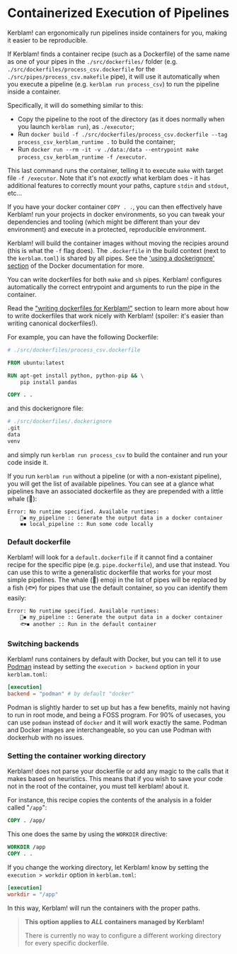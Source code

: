 # Containerized Execution of Pipelines
Kerblam! can ergonomically run pipelines inside containers for you, making it
easier to be reproducible.

If Kerblam! finds a container recipe (such as a Dockerfile) of the same name
as one of your pipes in the `./src/dockerfiles/` folder
(e.g. `./src/dockerfiles/process_csv.dockerfile` for the `./src/pipes/process_csv.makefile` pipe),
it will use it automatically when you execute a pipeline (e.g. `kerblam run process_csv`)
to run the pipeline inside a container.

Specifically, it will do something similar to this:
- Copy the pipeline to the root of the directory (as it does normally when you
  launch `kerblam run`), as `./executor`;
- Run `docker build -f ./src/dockerfiles/process_csv.dockerfile --tag process_csv_kerblam_runtime .` to build the container;
- Run `docker run --rm -it -v ./data:/data --entrypoint make process_csv_kerblam_runtime -f /executor`.

This last command runs the container, telling it to execute `make` with
target file `-f /executor`.
Note that it's not *exactly* what kerblam does - it has additional features
to correctly mount your paths, capture `stdin` and `stdout`, etc...

If you have your docker container `COPY . .`, you can then effectively have
Kerblam! run your projects in docker environments, so you can tweak your
dependencies and tooling (which might be different than your dev environment)
and execute in a protected, reproducible environment.

Kerblam! will build the container images without moving the recipies around
(this is what the `-f` flag does).
The `.dockerfile` in the build context (next to the `kerblam.toml`) is shared
by all pipes.
See the ['using a dockerignore' section](https://docs.docker.com/engine/reference/commandline/build/#use-a-dockerignore-file)
of the Docker documentation for more.
 
You can write dockerfiles for both `make` and `sh` pipes.
Kerblam! configures automatically the correct entrypoint and arguments to run
the pipe in the container.

Read the ["writing dockerfiles for Kerblam!"](dockerfiles.html) section to learn
more about how to write dockerfiles that work nicely with Kerblam! (spoiler: it's
easier than writing canonical dockerfiles!).

For example, you can have the following Dockerfile:
```dockerfile
# ./src/dockerfiles/process_csv.dockerfile

FROM ubuntu:latest

RUN apt-get install python, python-pip && \
    pip install pandas

COPY . .
```
and this dockerignore file:
```dockerfile
# ./src/dockerfiles/.dockerignore
.git
data
venv
```
and simply run `kerblam run process_csv` to build the container and run
your code inside it.

If you run `kerblam run` without a pipeline (or with a non-existant pipeline), you
will get the list of available pipelines.
You can see at a glance what pipelines have an associated dockerfile as they
are prepended with a little whale (🐋):
```
Error: No runtime specified. Available runtimes:
    🐋◾ my_pipeline :: Generate the output data in a docker container
    ◾◾ local_pipeline :: Run some code locally
```

### Default dockerfile
Kerblam! will look for a `default.dockerfile` if it cannot find a container
recipe for the specific pipe (e.g. `pipe.dockerfile`), and use that instead.
You can use this to write a generalistic dockerfile that works for your
most simple pipelines.
The whale (🐋) emoji in the list of pipes will be replaced by a fish (🐟) for
pipes that use the default container, so you can identify them easily:
```
Error: No runtime specified. Available runtimes:
    🐋◾ my_pipeline :: Generate the output data in a docker container
    🐟◾ another :: Run in the default container
```

### Switching backends
Kerblam! runs containers by default with Docker, but you can tell it to use
[Podman](https://podman.io/) instead by setting the `execution > backend`
option in your `kerblam.toml`:
```toml
[execution]
backend = "podman" # by default "docker"
```

Podman is slightly harder to set up but has a few benefits, mainly not having
to run in root mode, and being a FOSS program.
For 90% of usecases, you can use `podman` instead of `docker` and it will 
work exactly the same.
Podman and Docker images are interchangeable, so you can use Podman with
dockerhub with no issues.

### Setting the container working directory
Kerblam! does not parse your dockerfile or add any magic to the calls that it
makes based on heuristics.
This means that if you wish to save your code not in the root of the container,
you must tell kerblam! about it.

For instance, this recipe copies the contents of the analysis in a folder
called "`/app`":
```dockerfile
COPY . /app/
```
This one does the same by using the `WORKDIR` directive:
```dockerfile
WORKDIR /app
COPY . .
```
If you change the working directory, let Kerblam! know by setting the
`execution > workdir` option in `kerblam.toml`:
```toml
[execution]
workdir = "/app"
```
In this way, Kerblam! will run the containers with the proper paths.

> **This option applies to *ALL* containers managed by Kerblam!**
> 
> There is currently no way to configure a different working directory for every
> specific dockerfile.
